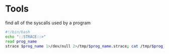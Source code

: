 # Tools

find all of the syscalls used by a program
```bash
#!/bin/bash
echo "::STRACE::>"
read prog_name
strace $prog_name 1>/dev/null 2>/tmp/$prog_name.strace; cat /tmp/$prog_name.strace | cut -d'(' -f1 | sort -u
```
